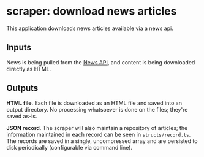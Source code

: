 # scraper: download news articles
This application downloads news articles available via a news api.

## Inputs
News is being pulled from the [News API](https://newsapi.org/), and content is being downloaded directly as HTML.

## Outputs

**HTML file**. Each file is downloaded as an HTML file and saved into an output directory. No processing whatsoever is done on the files; they're saved as-is.

**JSON record**. The scraper will also maintain a repository of articles; the information maintained in each record can be seen in `structs/record.ts`. The records are saved in a single, uncompressed array and are persisted to disk periodically (configurable via command line).
